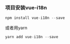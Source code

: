 ### 项目安装vue-i18n  

```javascript
npm install vue-i18n --save
```

或者用yarn
```javascript
yarn add vue-i18n --save
```
